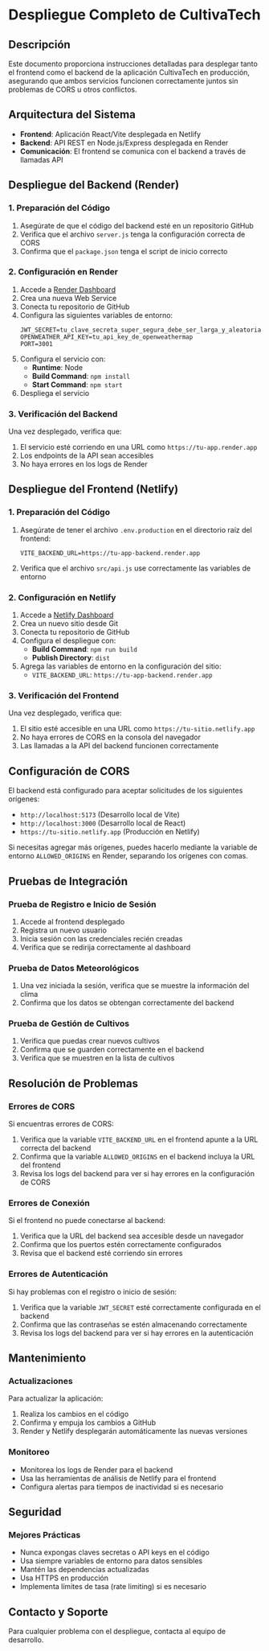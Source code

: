 # Despliegue Completo de CultivaTech

## Descripción
Este documento proporciona instrucciones detalladas para desplegar tanto el frontend como el backend de la aplicación CultivaTech en producción, asegurando que ambos servicios funcionen correctamente juntos sin problemas de CORS u otros conflictos.

## Arquitectura del Sistema
- **Frontend**: Aplicación React/Vite desplegada en Netlify
- **Backend**: API REST en Node.js/Express desplegada en Render
- **Comunicación**: El frontend se comunica con el backend a través de llamadas API

## Despliegue del Backend (Render)

### 1. Preparación del Código
1. Asegúrate de que el código del backend esté en un repositorio GitHub
2. Verifica que el archivo `server.js` tenga la configuración correcta de CORS
3. Confirma que el `package.json` tenga el script de inicio correcto

### 2. Configuración en Render
1. Accede a [Render Dashboard](https://dashboard.render.com/)
2. Crea una nueva Web Service
3. Conecta tu repositorio de GitHub
4. Configura las siguientes variables de entorno:
   ```
   JWT_SECRET=tu_clave_secreta_super_segura_debe_ser_larga_y_aleatoria
   OPENWEATHER_API_KEY=tu_api_key_de_openweathermap
   PORT=3001
   ```
5. Configura el servicio con:
   - **Runtime**: Node
   - **Build Command**: `npm install`
   - **Start Command**: `npm start`
6. Despliega el servicio

### 3. Verificación del Backend
Una vez desplegado, verifica que:
1. El servicio esté corriendo en una URL como `https://tu-app.render.app`
2. Los endpoints de la API sean accesibles
3. No haya errores en los logs de Render

## Despliegue del Frontend (Netlify)

### 1. Preparación del Código
1. Asegúrate de tener el archivo `.env.production` en el directorio raíz del frontend:
   ```
   VITE_BACKEND_URL=https://tu-app-backend.render.app
   ```
2. Verifica que el archivo `src/api.js` use correctamente las variables de entorno

### 2. Configuración en Netlify
1. Accede a [Netlify Dashboard](https://app.netlify.com/)
2. Crea un nuevo sitio desde Git
3. Conecta tu repositorio de GitHub
4. Configura el despliegue con:
   - **Build Command**: `npm run build`
   - **Publish Directory**: `dist`
5. Agrega las variables de entorno en la configuración del sitio:
   - `VITE_BACKEND_URL`: `https://tu-app-backend.render.app`

### 3. Verificación del Frontend
Una vez desplegado, verifica que:
1. El sitio esté accesible en una URL como `https://tu-sitio.netlify.app`
2. No haya errores de CORS en la consola del navegador
3. Las llamadas a la API del backend funcionen correctamente

## Configuración de CORS

El backend está configurado para aceptar solicitudes de los siguientes orígenes:
- `http://localhost:5173` (Desarrollo local de Vite)
- `http://localhost:3000` (Desarrollo local de React)
- `https://tu-sitio.netlify.app` (Producción en Netlify)

Si necesitas agregar más orígenes, puedes hacerlo mediante la variable de entorno `ALLOWED_ORIGINS` en Render, separando los orígenes con comas.

## Pruebas de Integración

### Prueba de Registro e Inicio de Sesión
1. Accede al frontend desplegado
2. Registra un nuevo usuario
3. Inicia sesión con las credenciales recién creadas
4. Verifica que se redirija correctamente al dashboard

### Prueba de Datos Meteorológicos
1. Una vez iniciada la sesión, verifica que se muestre la información del clima
2. Confirma que los datos se obtengan correctamente del backend

### Prueba de Gestión de Cultivos
1. Verifica que puedas crear nuevos cultivos
2. Confirma que se guarden correctamente en el backend
3. Verifica que se muestren en la lista de cultivos

## Resolución de Problemas

### Errores de CORS
Si encuentras errores de CORS:
1. Verifica que la variable `VITE_BACKEND_URL` en el frontend apunte a la URL correcta del backend
2. Confirma que la variable `ALLOWED_ORIGINS` en el backend incluya la URL del frontend
3. Revisa los logs del backend para ver si hay errores en la configuración de CORS

### Errores de Conexión
Si el frontend no puede conectarse al backend:
1. Verifica que la URL del backend sea accesible desde un navegador
2. Confirma que los puertos estén correctamente configurados
3. Revisa que el backend esté corriendo sin errores

### Errores de Autenticación
Si hay problemas con el registro o inicio de sesión:
1. Verifica que la variable `JWT_SECRET` esté correctamente configurada en el backend
2. Confirma que las contraseñas se estén almacenando correctamente
3. Revisa los logs del backend para ver si hay errores en la autenticación

## Mantenimiento

### Actualizaciones
Para actualizar la aplicación:
1. Realiza los cambios en el código
2. Confirma y empuja los cambios a GitHub
3. Render y Netlify desplegarán automáticamente las nuevas versiones

### Monitoreo
- Monitorea los logs de Render para el backend
- Usa las herramientas de análisis de Netlify para el frontend
- Configura alertas para tiempos de inactividad si es necesario

## Seguridad

### Mejores Prácticas
- Nunca expongas claves secretas o API keys en el código
- Usa siempre variables de entorno para datos sensibles
- Mantén las dependencias actualizadas
- Usa HTTPS en producción
- Implementa límites de tasa (rate limiting) si es necesario

## Contacto y Soporte
Para cualquier problema con el despliegue, contacta al equipo de desarrollo.